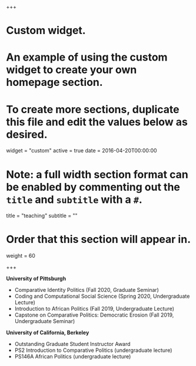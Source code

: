 +++
# Custom widget.
# An example of using the custom widget to create your own homepage section.
# To create more sections, duplicate this file and edit the values below as desired.
widget = "custom"
active = true
date = 2016-04-20T00:00:00

# Note: a full width section format can be enabled by commenting out the `title` and `subtitle` with a `#`.
title = "teaching"
subtitle = ""

# Order that this section will appear in.
weight = 60

+++

**University of Pittsburgh**
- Comparative Identity Politics (Fall 2020, Graduate Seminar)
- Coding and Computational Social Science (Spring 2020, Undergraduate Lecture)
- Introduction to African Politics (Fall 2019, Undergraduate Lecture)
- Capstone on Comparative Politics: Democratic Erosion (Fall 2019, Undergraduate Seminar)

**University of California, Berkeley**

- Outstanding Graduate Student Instructor Award
- PS2 Introduction to Comparative Politics (undergraduate lecture) 
- PS146A African Politics (undergraduate lecture) 